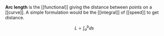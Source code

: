 **Arc length** is the [[functional]] giving the distance between points on a [[curve]]. A simple formulation would be the [[integral]] of [[speed]] to get distance.

$$
L = \int_a^b \dd{s}
$$